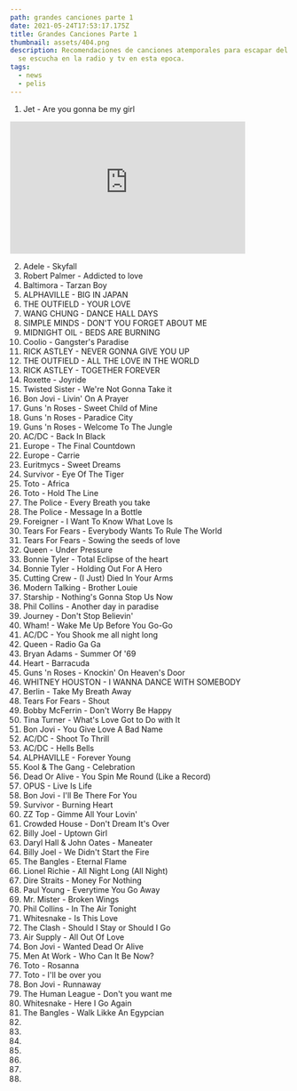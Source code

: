 ```yaml
---
path: grandes canciones parte 1
date: 2021-05-24T17:53:17.175Z
title: Grandes Canciones Parte 1
thumbnail: assets/404.png
description: Recomendaciones de canciones atemporales para escapar del ruido que
  se escucha en la radio y tv en esta epoca.
tags:
  - news
  - pelis
---
```

1. Jet - Are you gonna be my girl 

<iframe style="margin: 0 auto; display:block width: 424px, height:238px" width="424" height="238" src="https://www.youtube.com/embed/tuK6n2Lkza0" frameborder="0" allow="accelerometer; autoplay; encrypted-media; gyroscope; picture-in-picture" allowfullscreen></iframe>

2. Adele - Skyfall
3. Robert Palmer - Addicted to love
4. Baltimora - Tarzan Boy
5. ALPHAVILLE - BIG IN JAPAN
6. THE OUTFIELD - YOUR LOVE
7. WANG CHUNG - DANCE HALL DAYS
8. SIMPLE MINDS - DON'T YOU FORGET ABOUT ME
9. MIDNIGHT OIL - BEDS ARE BURNING
10. Coolio - Gangster's Paradise
11. RICK ASTLEY - NEVER GONNA GIVE YOU UP
12. THE OUTFIELD - ALL THE LOVE IN THE WORLD
13. RICK ASTLEY - TOGETHER FOREVER
14. Roxette - Joyride
15. Twisted Sister - We're Not Gonna Take it
16. Bon Jovi - Livin' On A Prayer
17. Guns 'n Roses - Sweet Child of Mine
18. Guns 'n Roses - Paradice City
19. Guns 'n Roses - Welcome To The Jungle
20. AC/DC - Back In Black
21. Europe - The Final Countdown
22. Europe - Carrie
23. Euritmycs - Sweet Dreams
24. Survivor - Eye Of The Tiger
25. Toto - Africa
26. Toto - Hold The Line
27. The Police - Every Breath you take
28. The Police - Message In a Bottle
29. Foreigner - I Want To Know What Love Is
30. Tears For Fears - Everybody Wants To Rule The World
31. Tears For Fears - Sowing the seeds of love
32. Queen - Under Pressure
33. Bonnie Tyler - Total Eclipse of the heart
34. Bonnie Tyler - Holding Out For A Hero 
35. Cutting Crew - (I Just) Died In Your Arms
36. Modern Talking - Brother Louie
37. Starship - Nothing's Gonna Stop Us Now
38. Phil Collins - Another day in paradise
39. Journey - Don't Stop Believin'
40. Wham! - Wake Me Up Before You Go-Go
41. AC/DC - You Shook me all night long
42. Queen - Radio Ga Ga
43. Bryan Adams - Summer Of '69
44. Heart - Barracuda
45. Guns 'n Roses - Knockin' On Heaven's Door
46. WHITNEY HOUSTON - I WANNA DANCE WITH SOMEBODY
47. Berlin - Take My Breath Away
48. Tears For Fears - Shout
49. Bobby McFerrin - Don't Worry Be Happy
50. Tina Turner - What's Love Got to Do with It
51. Bon Jovi - You Give Love A Bad Name
52. AC/DC - Shoot To Thrill
53. AC/DC - Hells Bells
54. ALPHAVILLE - Forever Young
55. Kool & The Gang - Celebration 
56. Dead Or Alive - You Spin Me Round (Like a Record)
57. OPUS - Live Is Life
58. Bon Jovi - I'll Be There For You
59. Survivor - Burning Heart
60. ZZ Top - Gimme All Your Lovin'
61. Crowded House - Don't Dream It's Over
62. Billy Joel - Uptown Girl
63. Daryl Hall & John Oates - Maneater
64. Billy Joel - We Didn't Start the Fire 
65. The Bangles - Eternal Flame
66. Lionel Richie - All Night Long (All Night)
67. Dire Straits - Money For Nothing
68. Paul Young - Everytime You Go Away
69. Mr. Mister - Broken Wings
70. Phil Collins - In The Air Tonight
71. Whitesnake - Is This Love
72. The Clash - Should I Stay or Should I Go 
73. Air Supply - All Out Of Love
74. Bon Jovi - Wanted Dead Or Alive
75. Men At Work - Who Can It Be Now?
76. Toto - Rosanna
77. Toto - I'll be over you
78. Bon Jovi - Runnaway
79. The Human League - Don't you want me
80. Whitesnake - Here I Go Again 
81. The Bangles - Walk Likke An Egypcian
82.
83.
84.
85.
86.
87.
88.